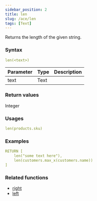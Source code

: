 ```yaml
---
sidebar_position: 2   
title: len
slug: /ace/len
tags: [Text]
---
```

Returns the length of the given string.
### Syntax

 ```yaml
len(<text>)
```
    
| Parameter   | Type | Description |
| ----------- | ---- | ----------- |     
| text | Text |  |

### Return values
Integer


### Usages      

```yaml
len(products.sku)
```    

### Examples      

```yaml
RETURN [
    len("some text here"),
    len(customers.max_x(customers.name))
]

```    

### Related functions      
* [right](/ace/right)
* [left](/ace/left)
